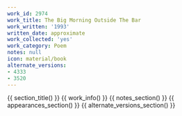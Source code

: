 ```yaml
---
work_id: 2974
work_title: The Big Morning Outside The Bar
work_written: '1993'
written_date: approximate
work_collected: 'yes'
work_category: Poem
notes: null
icon: material/book
alternate_versions:
- 4333
- 3520
---
```


{{ section_title() }}
{{ work_info() }}
{{ notes_section() }}
{{ appearances_section() }}
{{ alternate_versions_section() }}